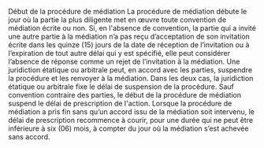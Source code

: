 Début de la procédure de médiation
La procédure de médiation débute le jour où la partie la plus diligente met en œuvre toute
convention de médiation écrite ou non.
Si, en l'absence de convention, la partie qui a invité une autre partie à la médiation n’a pas
reçu d’acceptation de son invitation écrite dans les quinze (15) jours de la date de
réception de l’invitation ou à l’expiration de tout autre délai qui y est spécifié, elle peut
considérer l’absence de réponse comme un rejet de l’invitation à la médiation.
Une juridiction étatique ou arbitrale peut, en accord avec les parties, suspendre la
procédure et les renvoyer à la médiation. Dans les deux cas, la juridiction étatique ou
arbitrale fixe le délai de suspension de la procédure.
Sauf convention contraire des parties, le début de la procédure de médiation suspend le
délai de prescription de l'action. Lorsque la procédure de médiation a pris fin sans qu’un
accord issu de la médiation soit intervenu, le délai de prescription recommence à courir,
pour une durée qui ne peut être inférieure à six (06) mois, à compter du jour où la
médiation s’est achevée sans accord.